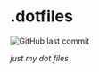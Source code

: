 # .dotfiles
![GitHub last commit](https://img.shields.io/github/last-commit/ymode/dotfiles)

_just my dot files_
